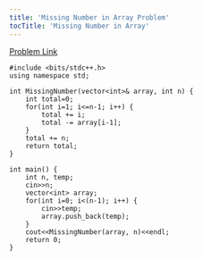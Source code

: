 ```yaml
---
title: 'Missing Number in Array Problem'
tocTitle: 'Missing Number in Array'
---
```


[Problem Link](https://practice.geeksforgeeks.org/problems/missing-number-in-array1416/1)

```clike
#include <bits/stdc++.h>
using namespace std;

int MissingNumber(vector<int>& array, int n) {
    int total=0;
    for(int i=1; i<=n-1; i++) {
        total += i;
        total -= array[i-1];
    }
    total += n;
    return total;
}

int main() {
    int n, temp;
    cin>>n;
    vector<int> array;
    for(int i=0; i<(n-1); i++) {
        cin>>temp;
        array.push_back(temp);
    }
    cout<<MissingNumber(array, n)<<endl;
    return 0;
}
```
